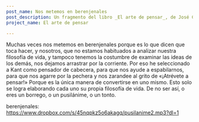 ```yaml
---
post_name: Nos metemos en berenjenales
post_description: Un fragmento del libro _El arte de pensar_, de José Carlos Ruiz   
project_name: El arte de pensar

---
```


Muchas veces nos metemos en berenjenales porque es lo que dicen que toca hacer, y nosotros, que no estamos habituados a analizar nuestra filosofía de vida, y tampoco tenemos la costumbre de examinar las ideas de los demás, nos dejamos arrastrar por la corriente. Por eso he seleccionado a Kant como pensador de cabecera, para que nos ayude a espabilarnos, para que nos agarre por la pechera y nos zarandee al grito de &laquo;¡Atrévete a pensar!&raquo; Porque es la única manera de convertirse en uno mismo. Esto solo se logra elaborando cada uno su propia filosofía de vida. De no ser así, o eres un borrego, o un pusilánime, o un tonto.   

<div class="post-audios" markdown="1">

berenjenales: https://www.dropbox.com/s/45nqpkz5o6akagq/pusilanime2.mp3?dl=1

</div>